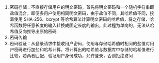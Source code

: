 1. 密码存储：不直接存储用户的明文密码，首先将明文密码和一个随机字符串即盐值混合，即便多用户使用相同明文密码，由于盐值不同，其哈希值不同，接着使用 SHA-256、bcrypt 等哈希算法计算明文密码的哈希值，将之存储，哈希函数将任意长度的输入转换成固定长度的输出，此过程为单向的，无法从哈希值反向推导出原始密码
2. 密码传输
3. 密码验证：从登录请求中接收用户密码，使用与存储哈希值时相同的盐值对用户密码进行加盐和哈希计算，将计算出的哈希值与数据库中存储的哈希值进行比较，若两者匹配，验证用户身份成功，允许登录，否则拒绝访问
